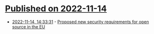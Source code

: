 # [Published on 2022-11-14](index.md)

* [2022-11-14, 14:33:31](https://news.ycombinator.com/item?id=33594440) - [Proposed new security requirements for open source in the EU](https://blog.nlnetlabs.nl/open-source-software-vs-the-cyber-resilience-act/)
